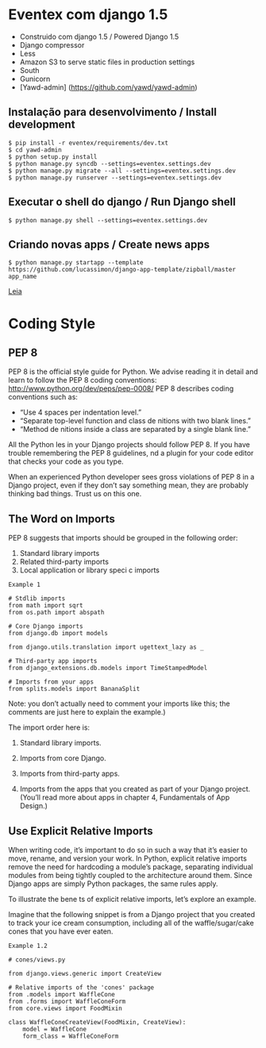 # Eventex com django 1.5
+ Construido com django 1.5 / Powered Django 1.5
+ Django compressor
+ Less
+ Amazon S3 to serve static files in production settings
+ South
+ Gunicorn
+ [Yawd-admin] (https://github.com/yawd/yawd-admin)

## Instalação para desenvolvimento / Install development
```
$ pip install -r eventex/requirements/dev.txt 
$ cd yawd-admin
$ python setup.py install
$ python manage.py syncdb --settings=eventex.settings.dev
$ python manage.py migrate --all --settings=eventex.settings.dev
$ python manage.py runserver --settings=eventex.settings.dev
```

## Executar o shell do django / Run Django shell
```
$ python manage.py shell --settings=eventex.settings.dev
```

## Criando novas apps / Create news apps
```
$ python manage.py startapp --template https://github.com/lucassimon/django-app-template/zipball/master app_name
```

[Leia](https://github.com/lucassimon/django-app-template/)


# Coding Style

## PEP 8

PEP 8 is the official style guide for Python. We advise reading it in detail and learn to follow the
PEP 8 coding conventions: http://www.python.org/dev/peps/pep-0008/
PEP 8 describes coding conventions such as:

+ “Use 4 spaces per indentation level.”
+ “Separate top-level function and class de nitions with two blank lines.”
+ “Method de nitions inside a class are separated by a single blank line.”
       
All the Python les in your Django projects should follow PEP 8. If you have trouble remembering
the PEP 8 guidelines, nd a plugin for your code editor that checks your code as you type.

When an experienced Python developer sees gross violations of PEP 8 in a Django project, even if
they don’t say something mean, they are probably thinking bad things. Trust us on this one.

## The Word on Imports

PEP 8 suggests that imports should be grouped in the following order:

1. Standard library imports
2. Related third-party imports
3. Local application or library speci c imports

```
Example 1

# Stdlib imports
from math import sqrt
from os.path import abspath

# Core Django imports
from django.db import models

from django.utils.translation import ugettext_lazy as _

# Third-party app imports
from django_extensions.db.models import TimeStampedModel

# Imports from your apps
from splits.models import BananaSplit

```

Note: you don’t actually need to comment your imports like this; the comments are just here to
explain the example.)

The import order here is:

1. Standard library imports.

2. Imports from core Django.

3. Imports from third-party apps.

4. Imports from the apps that you created as part of your Django project. (You’ll read more about apps in chapter 4, Fundamentals of App Design.)


## Use Explicit Relative Imports

When writing code, it’s important to do so in such a way that it’s easier to move, rename, and version
your work. In Python, explicit relative imports remove the need for hardcoding a module’s package,
separating individual modules from being tightly coupled to the architecture around them. Since
Django apps are simply Python packages, the same rules apply.

To illustrate the bene ts of explicit relative imports, let’s explore an example.

Imagine that the following snippet is from a Django project that you created to track your ice cream
consumption, including all of the waffle/sugar/cake cones that you have ever eaten.


```
Example 1.2

# cones/views.py

from django.views.generic import CreateView

# Relative imports of the 'cones' package
from .models import WaffleCone
from .forms import WaffleConeForm
from core.views import FoodMixin

class WaffleConeCreateView(FoodMixin, CreateView):
    model = WaffleCone
    form_class = WaffleConeForm
```
